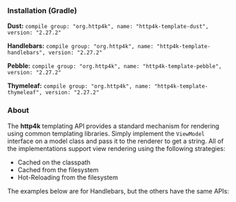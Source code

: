 ### Installation (Gradle)
**Dust:** ```compile group: "org.http4k", name: "http4k-template-dust", version: "2.27.2"```

**Handlebars:** ```compile group: "org.http4k", name: "http4k-template-handlebars", version: "2.27.2"```

**Pebble:** ```compile group: "org.http4k", name: "http4k-template-pebble", version: "2.27.2"```

**Thymeleaf:** ```compile group: "org.http4k", name: "http4k-template-thymeleaf", version: "2.27.2"```

### About
The **http4k** templating API provides a standard mechanism for rendering using common templating libraries. Simply implement the `ViewModel` interface on a model class and pass it to the renderer to get a string. All of the implementations support view rendering using the following strategies:

* Cached on the classpath
* Cached from the filesystem
* Hot-Reloading from the filesystem

The examples below are for Handlebars, but the others have the same APIs:
<script src="https://gist-it.appspot.com/https://github.com/http4k/http4k/blob/master/src/docs/guide/modules/templating/example.kt"></script>

